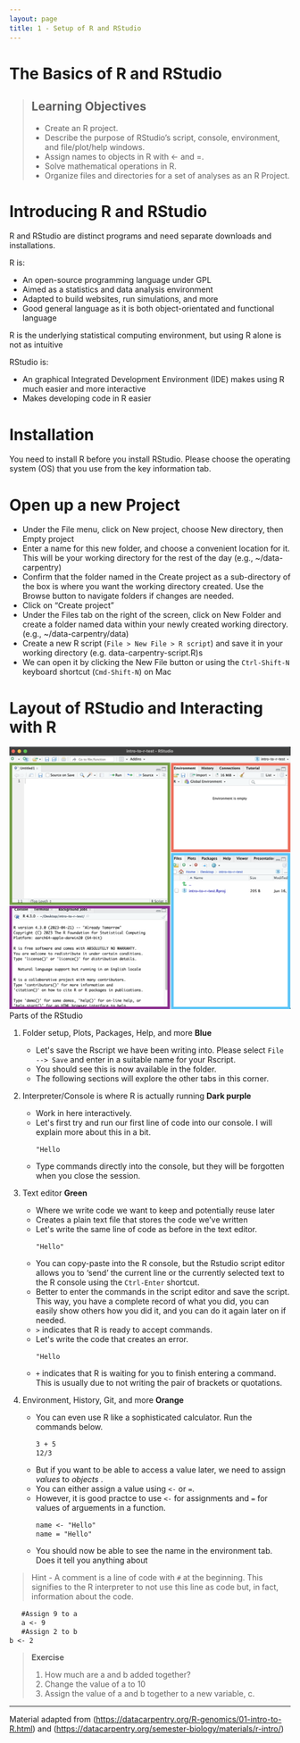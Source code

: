 ```yaml
---
layout: page
title: 1 - Setup of R and RStudio
---
```


The Basics of R and RStudio
===================================


> Learning Objectives
> -------------------
> 
> *  Create an R project.
> *  Describe the purpose of RStudio’s script, console, environment, and file/plot/help windows.
> *  Assign names to objects in R with <- and =.
> * Solve mathematical operations in R.
> * Organize files and directories for a set of analyses as an R Project.
>

# Introducing R and RStudio
R and RStudio are distinct programs and need separate downloads and installations. 

R is:
- An open-source programming language under GPL
- Aimed as a statistics and data analysis environment
- Adapted to build websites, run simulations, and more
- Good general language as it is both object-orientated and functional language

R is the underlying statistical computing environment, but using R alone is not as intuitive 

RStudio is:
- An graphical Integrated Development Environment (IDE) makes using R much easier and more interactive
- Makes developing code in R easier

# Installation
 You need to install R before you install RStudio. Please choose the operating system (OS) that you use from the key information tab. 


# Open up a new Project
- Under the File menu, click on New project, choose New directory, then Empty project
- Enter a name for this new folder, and choose a convenient location for it. This will be your working directory for the rest of the day (e.g., ~/data-carpentry)
- Confirm that the folder named in the Create project as a sub-directory of the box is where you want the working directory created. Use the Browse button to navigate folders if changes are needed.
- Click on “Create project”
- Under the Files tab on the right of the screen, click on New Folder and create a folder named data within your newly created working directory. (e.g., ~/data-carpentry/data)
- Create a new R script (`File > New File > R script`) and save it in your working directory (e.g. data-carpentry-script.R)s
- We can open it by clicking the New File button or using the `Ctrl-Shift-N` keyboard shortcut (`Cmd-Shift-N`) on Mac

# Layout of RStudio and Interacting with R
![layout](../photos/layout.png)
Parts of the RStudio 


1. Folder setup, Plots, Packages, Help, and more <b> Blue </b>
    - Let's save the Rscript we have been writing into. Please select `File --> Save` and enter in a suitable name for your Rscript. 
    - You should see this is now available in the folder.
    - The following sections will explore the other tabs in this corner.  

2. Interpreter/Console is where R is actually running <b> Dark purple </b>
    - Work in here interactively. 
    - Let's first try and run our first line of code into our console. I will explain more about this in a bit. 
      ```
      "Hello
      ```
    - Type commands directly into the console, but they will be forgotten when you close the session.

3. Text editor  <b> Green </b>
    - Where we write code we want to keep and potentially reuse later
    - Creates a plain text file that stores the code we’ve written
    - Let's write the same line of code as before in the text editor.
      ```
      "Hello"
      ```
    - You can copy-paste into the R console, but the Rstudio script editor allows you to ‘send’ the current line or the currently selected text to the R console using the `Ctrl-Enter` shortcut.
    - Better to enter the commands in the script editor and save the script. This way, you have a complete record of what you did, you can easily show others how you did it, and you can do it again later on if needed. 
    - `>` indicates that R is ready to accept commands.
    - Let's write the code that creates an error.
      ```
      "Hello
      ```
    - `+` indicates that R is waiting for you to finish entering a command. This is usually due to not writing the pair of brackets or quotations.

4. Environment, History, Git, and more  <b> Orange </b>
    - You can even use R like a sophisticated calculator. Run the commands below.
      ```
      3 + 5
      12/3
      ```
    - But if you want to be able to access a value later, we need to assign <i> values </i> to <i>objects </i>. 
    - You can either assign a value using `<-` or `=`. 
    - However, it is good practce to use `<-` for assignments and `=` for values of arguements in a function. 
      ```
      name <- "Hello"
      name = "Hello"
      ```
    - You should now be able to see the name in the environment tab. Does it tell you anything about 

> Hint - A comment is a line of code with `#` at the beginning. This signifies to the R interpreter to not use this line as code but, in fact, information about the code.

```
   #Assign 9 to a
   a <- 9
   #Assign 2 to b
b <- 2
```


> <b> Exercise </b>
> 1. How much are a and b added together?
> 2. Change the value of a to 10
> 3. Assign the value of a and b together to a new variable, c.




****
Material adapted from (https://datacarpentry.org/R-genomics/01-intro-to-R.html) and (https://datacarpentry.org/semester-biology/materials/r-intro/)

